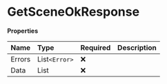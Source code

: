 # GetSceneOkResponse

**Properties**

| Name   | Type           | Required | Description |
| :----- | :------------- | :------- | :---------- |
| Errors | List`<Error>`  | ❌       |             |
| Data   | List<SceneGet> | ❌       |             |

<!-- This file was generated by liblab | https://liblab.com/ -->
